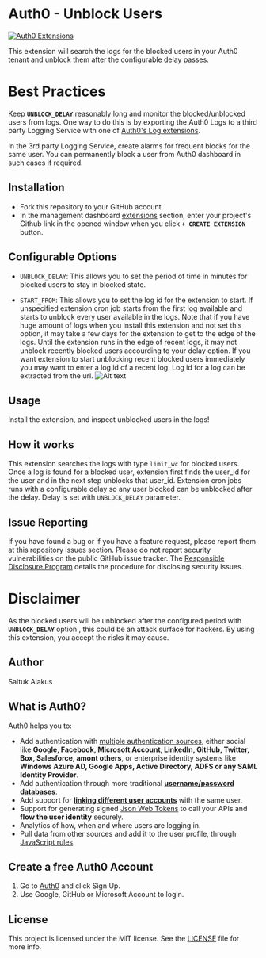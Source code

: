 # Auth0 - Unblock Users

[![Auth0 Extensions](http://cdn.auth0.com/extensions/assets/badge.svg)](https://sandbox.it.auth0.com/api/run/auth0-extensions/extensions-badge?webtask_no_cache=1)

This extension will search the logs for the blocked users in your Auth0 tenant and unblock them after the configurable delay passes. 

# Best Practices

Keep <b>`UNBLOCK_DELAY`</b> reasonably long and monitor the blocked/unblocked users from logs. One way to do this is by exporting the Auth0 Logs to a third party Logging Service with one of [Auth0's Log extensions](https://auth0.com/docs/extensions#export-auth0-logs-to-an-external-service). 

In the 3rd party Logging Service, create alarms for frequent blocks for the same user. You can permanently block a user from Auth0 dashboard in such cases if required.

## Installation

* Fork this repository to your GitHub account.
* In the management dashboard [extensions](https://manage.auth0.com/#/extensions) section, enter your project's Github link in the opened window when you click <b>`+ CREATE EXTENSION`</b> button. 


## Configurable Options

 - `UNBLOCK_DELAY`: This allows you to set the period of time in minutes for blocked users to stay in blocked state. 

 - `START_FROM`: This allows you to set the log id for the extension to start. If unspecified extension cron job starts from the first log available and starts to unblock every user available in the logs. Note that if you have huge amount of logs when you install this extension and not set this option, it may take a few days for the extension to get to the edge of the logs. Until the extension runs in the edge of recent logs, it may not unblock recently blocked users accourding to your delay option. If you want extension to start unblocking recent blocked users immediately you may want to enter a log id of a recent log. Log id for a log can be extracted from the url. ![Alt text](images/log_url.jpg?raw=true "Log Id Image")

## Usage

Install the extension, and inspect unblocked users in the logs!


## How it works

This extension searches the logs with type `limit_wc` for blocked users. Once a log is found for a blocked user, extension first finds the user_id for the user and in the next step unblocks that user_id. Extension cron jobs runs with a configurable delay so any user blocked can be unblocked after the delay. Delay is set with `UNBLOCK_DELAY` parameter.

## Issue Reporting

If you have found a bug or if you have a feature request, please report them at this repository issues section. Please do not report security vulnerabilities on the public GitHub issue tracker. The [Responsible Disclosure Program](https://auth0.com/whitehat) details the procedure for disclosing security issues.

# Disclaimer

As the blocked users will be unblocked after the configured period with <b>`UNBLOCK_DELAY`</b> option , this could be an attack surface for hackers. By using this extension, you accept the risks it may cause. 

## Author

Saltuk Alakus

## What is Auth0?

Auth0 helps you to:

* Add authentication with [multiple authentication sources](https://docs.auth0.com/identityproviders), either social like **Google, Facebook, Microsoft Account, LinkedIn, GitHub, Twitter, Box, Salesforce, amont others**, or enterprise identity systems like **Windows Azure AD, Google Apps, Active Directory, ADFS or any SAML Identity Provider**.
* Add authentication through more traditional **[username/password databases](https://docs.auth0.com/mysql-connection-tutorial)**.
* Add support for **[linking different user accounts](https://docs.auth0.com/link-accounts)** with the same user.
* Support for generating signed [Json Web Tokens](https://docs.auth0.com/jwt) to call your APIs and **flow the user identity** securely.
* Analytics of how, when and where users are logging in.
* Pull data from other sources and add it to the user profile, through [JavaScript rules](https://docs.auth0.com/rules).

## Create a free Auth0 Account

1. Go to [Auth0](https://auth0.com) and click Sign Up.
2. Use Google, GitHub or Microsoft Account to login.

## License

This project is licensed under the MIT license. See the [LICENSE](LICENSE) file for more info.
